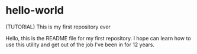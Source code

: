 # hello-world
(TUTORIAL) This is my first repository ever

Hello, this is the README file for my first repository.
I hope can learn how to use this utility and get out of the job I've been in for 12 years.
